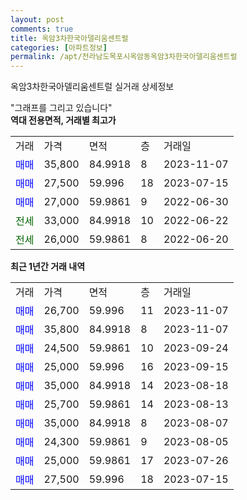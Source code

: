 ```yaml
---
layout: post
comments: true
title: 옥암3차한국아델리움센트럴
categories: [아파트정보]
permalink: /apt/전라남도목포시옥암동옥암3차한국아델리움센트럴
---
```


옥암3차한국아델리움센트럴 실거래 상세정보

<script type="text/javascript">
  google.charts.load('current', {'packages':['line', 'corechart']});
  google.charts.setOnLoadCallback(drawChart);

  function drawChart() {
    var data = new google.visualization.DataTable();
    data.addColumn('date', '거래일');
    data.addColumn('number', "매매");
    data.addColumn('number', "전세");
    data.addColumn('number', "전매");

    data.addRows([[new Date(Date.parse("2023-11-07")), 26700, null, null], [new Date(Date.parse("2023-11-07")), 35800, null, null], [new Date(Date.parse("2023-09-24")), 24500, null, null], [new Date(Date.parse("2023-09-15")), 25000, null, null], [new Date(Date.parse("2023-08-18")), 35000, null, null], [new Date(Date.parse("2023-08-13")), 25700, null, null], [new Date(Date.parse("2023-08-07")), 35000, null, null], [new Date(Date.parse("2023-08-05")), 24300, null, null], [new Date(Date.parse("2023-07-26")), 25000, null, null], [new Date(Date.parse("2023-07-15")), 27500, null, null]]);

    var options = {
      hAxis: {
        format: 'yyyy/MM/dd'
      },    
      lineWidth: 0,
      pointsVisible: true,    
      title: '최근 1년간 유형별 실거래가 분포',
      legend: { position: 'bottom' }
    };

    var formatter = new google.visualization.NumberFormat({pattern:'###,###'} );
    formatter.format(data, 1);
    formatter.format(data, 2);
    
    setTimeout(function() {
        var chart = new google.visualization.LineChart(document.getElementById('columnchart_material'));
        chart.draw(data, (options));
        document.getElementById('loading').style.display = 'none';
    }, 200);
  }
</script>


<div id="loading" style="z-index:20; display: block; margin-left: 0px">"그래프를 그리고 있습니다"</div>
<div id="columnchart_material" style="width: 95%; margin-left: 0px; display: block"></div>
<!-- contents start -->
<b>역대 전용면적, 거래별 최고가</b>
<table class="sortable">
    <tr>
      <td>거래</td>
      <td>가격</td>
      <td>면적</td>
      <td>층</td>
      <td>거래일</td>
    </tr>
        <tr>
          <td><a style="color: blue">매매</a></td>
          <td>35,800</td>
          <td>84.9918</td>
          <td>8</td>
          <td>2023-11-07</td>
        </tr>            <tr>
          <td><a style="color: blue">매매</a></td>
          <td>27,500</td>
          <td>59.996</td>
          <td>18</td>
          <td>2023-07-15</td>
        </tr>            <tr>
          <td><a style="color: blue">매매</a></td>
          <td>27,000</td>
          <td>59.9861</td>
          <td>9</td>
          <td>2022-06-30</td>
        </tr>        
        <tr>
              <td><a style="color: darkgreen">전세</a></td>
              <td>33,000</td>
              <td>84.9918</td>
              <td>10</td>
              <td>2022-06-22</td>
            </tr>            <tr>
              <td><a style="color: darkgreen">전세</a></td>
              <td>26,000</td>
              <td>59.9861</td>
              <td>8</td>
              <td>2022-06-20</td>
            </tr>        
    
</table>

<b>최근 1년간 거래 내역</b>

<table class="sortable">
    <tr>
      <td>거래</td>
      <td>가격</td>
      <td>면적</td>
      <td>층</td>
      <td>거래일</td>
    </tr>
    <tr>
      <td><a style="color: blue">매매</a></td>
      <td>26,700</td>
      <td>59.996</td>
      <td>11</td>
      <td>2023-11-07</td>
    </tr>          <tr>
      <td><a style="color: blue">매매</a></td>
      <td>35,800</td>
      <td>84.9918</td>
      <td>8</td>
      <td>2023-11-07</td>
    </tr>          <tr>
      <td><a style="color: blue">매매</a></td>
      <td>24,500</td>
      <td>59.9861</td>
      <td>10</td>
      <td>2023-09-24</td>
    </tr>          <tr>
      <td><a style="color: blue">매매</a></td>
      <td>25,000</td>
      <td>59.996</td>
      <td>16</td>
      <td>2023-09-15</td>
    </tr>          <tr>
      <td><a style="color: blue">매매</a></td>
      <td>35,000</td>
      <td>84.9918</td>
      <td>14</td>
      <td>2023-08-18</td>
    </tr>          <tr>
      <td><a style="color: blue">매매</a></td>
      <td>25,700</td>
      <td>59.9861</td>
      <td>14</td>
      <td>2023-08-13</td>
    </tr>          <tr>
      <td><a style="color: blue">매매</a></td>
      <td>35,000</td>
      <td>84.9918</td>
      <td>8</td>
      <td>2023-08-07</td>
    </tr>          <tr>
      <td><a style="color: blue">매매</a></td>
      <td>24,300</td>
      <td>59.9861</td>
      <td>9</td>
      <td>2023-08-05</td>
    </tr>          <tr>
      <td><a style="color: blue">매매</a></td>
      <td>25,000</td>
      <td>59.9861</td>
      <td>17</td>
      <td>2023-07-26</td>
    </tr>          <tr>
      <td><a style="color: blue">매매</a></td>
      <td>27,500</td>
      <td>59.996</td>
      <td>18</td>
      <td>2023-07-15</td>
    </tr>      </table>
<!-- contents end -->    

